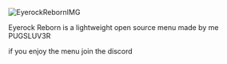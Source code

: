 ![EyerockRebornIMG](https://github.com/user-attachments/assets/62092a6e-7513-4441-99be-1d692a7f4db6)

Eyerock Reborn is a lightweight open source menu made by me PUGSLUV3R

if you enjoy the menu join the discord
